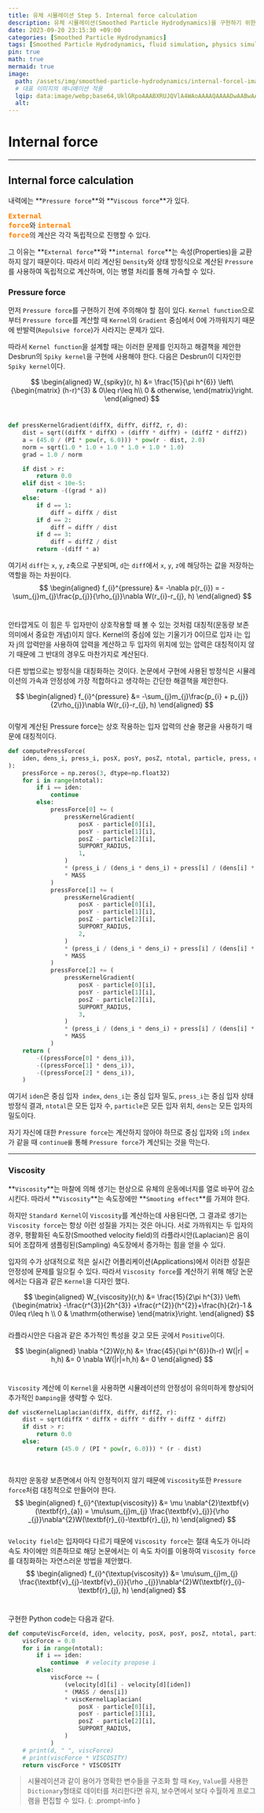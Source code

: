 ```yaml
---
title: 유체 시뮬레이션 Step 5. Internal force calculation
description: 유체 시뮬레이션(Smoothed Particle Hydrodynamics)을 구현하기 위한 다섯 번째 걸음
date: 2023-09-20 23:15:30 +09:00
categories: [Smoothed Particle Hydrodynamics]
tags: [Smoothed Particle Hydrodynamics, fluid simulation, physics simulation, 유체 시뮬레이션, fluid, 유체, 물리 시뮬레이션, 입자 시뮬레이션, Particles, 입자, SPH]
pin: true
math: true
mermaid: true
image:
  path: /assets/img/smoothed-particle-hydrodynamics/internal-forcel-image.png
  # 대표 이미지의 애니메이션 적용
  lqip: data:image/webp;base64,UklGRpoAAABXRUJQVlA4WAoAAAAQAAAADwAABwAAQUxQSDIAAAARL0AmbZurmr57yyIiqE8oiG0bejIYEQTgqiDA9vqnsUSI6H+oAERp2HZ65qP/VIAWAFZQOCBCAAAA8AEAnQEqEAAIAAVAfCWkAALp8sF8rgRgAP7o9FDvMCkMde9PK7euH5M1m6VWoDXf2FkP3BqV0ZYbO6NA/VFIAAAA
  alt:
---
```

<!--  -->
# **Internal force**
<hr>

## Internal force calculation <br>

내력에는 **`Pressure force`**와 **`Viscous force`**가 있다.

<span style="color: rgb(255,128,0)"><code><big><b>External force</b></big></code></span>와 <span style="color: rgb(255,128,0)"><code><big><b>internal force</b></big></code></span>의 계산은 각각 독립적으로 진행할 수 있다.

그 이유는 **`External force`**와 **`internal force`**는 속성(Properties)을 교환하지 않기 때문이다. 따라서 미리 계산된 `Density`와 상태 방정식으로 계산된 `Pressure`를 사용하여 독립적으로 계산하며, 이는 병렬 처리를 통해 가속할 수 있다.

### **Pressure force**

먼저 `Pressure force`를 구현하기 전에 주의해야 할 점이 있다.
`Kernel function`으로부터 `Pressure force`를 계산할 때 `Kernel`의 `Gradient` 중심에서 0에 가까워지기 때문에 반발력(`Repulsive force`)가 사라지는 문제가 있다.

따라서 `Kernel function`을 설계할 때는 이러한 문제를 인지하고 해결책을 제안한 Desbrun의 `Spiky kernel`을 구현에 사용해야 한다.
다음은 Desbrun이 디자인한 `Spiky kernel`이다.

$$
\begin{aligned}
  W_{spiky}(r, h) &= \frac{15}{\pi h^{6}}
  \left\{\begin{matrix}
  (h-r)^{3} & 0\leq r\leq h\\ 
  0 & otherwise,
  \end{matrix}\right.
\end{aligned}
$$
<br>

```python
def pressKernelGradient(diffX, diffY, diffZ, r, d):
    dist = sqrt((diffX * diffX) + (diffY * diffY) + (diffZ * diffZ))
    a = (45.0 / (PI * pow(r, 6.0))) * pow(r - dist, 2.0)
    norm = sqrt(1.0 * 1.0 + 1.0 * 1.0 + 1.0 * 1.0)
    grad = 1.0 / norm

    if dist > r:
        return 0.0
    elif dist < 10e-5:
        return -((grad * a))
    else:
        if d == 1:
            diff = diffX / dist
        if d == 2:
            diff = diffY / dist
        if d == 3:
            diff = diffZ / dist
        return -(diff * a)
```

여기서 `diff`는 `x`, `y`, `z`축으로 구분되며, `d`는 `diff`에서 `x`, `y`, `z`에 해당하는 값을 저장하는 역할을 하는 차원이다.
$$
\begin{aligned}
  f_{i}^{pressure} &= -\nabla p(r_{i}) = -\sum_{j}m_{j}\frac{p_{j}}{\rho_{j}}\nabla W(r_{i}-r_{j}, h)
\end{aligned}
$$
<br>

안타깝게도 이 힘은 두 입자만이 상호작용할 때 볼 수 있는 것처럼 대칭적(운동량 보존 의미에서 중요한 개념)이지 않다. Kernel의 중심에 있는 기울기가 0이므로 입자 i는 입자 j의 압력만을 사용하여 압력을 계산하고 두 입자의 위치에 있는 압력은 대칭적이지 않기 때문에 그 반대의 경우도 마찬가지로 계산된다.

다른 방법으로는 방정식을 대칭화하는 것이다. 논문에서 구현에 사용된 방정식은 시뮬레이션의 가속과 안정성에 가장 적합하다고 생각하는 간단한 해결책을 제안한다.

$$
\begin{aligned}
  f_{i}^{pressure} &= -\sum_{j}m_{j}\frac{p_{i} + p_{j}}{2\rho_{j}}\nabla W(r_{i}-r_{j}, h)
\end{aligned}
$$
<br>
이렇게 계산된 Pressure force는 상호 작용하는 입자 압력의 산술 평균을 사용하기 때문에 대칭적이다.
<br>
```python
def computePressForce(
    iden, dens_i, press_i, posX, posY, posZ, ntotal, particle, press, dens
):
    pressForce = np.zeros(3, dtype=np.float32)
    for i in range(ntotal):
        if i == iden:
            continue
        else:
            pressForce[0] += (
                pressKernelGradient(
                    posX - particle[0][i],
                    posY - particle[1][i],
                    posZ - particle[2][i],
                    SUPPORT_RADIUS,
                    1,
                )
                * (press_i / (dens_i * dens_i) + press[i] / (dens[i] * dens[i]))
                * MASS
            )
            pressForce[1] += (
                pressKernelGradient(
                    posX - particle[0][i],
                    posY - particle[1][i],
                    posZ - particle[2][i],
                    SUPPORT_RADIUS,
                    2,
                )
                * (press_i / (dens_i * dens_i) + press[i] / (dens[i] * dens[i]))
                * MASS
            )
            pressForce[2] += (
                pressKernelGradient(
                    posX - particle[0][i],
                    posY - particle[1][i],
                    posZ - particle[2][i],
                    SUPPORT_RADIUS,
                    3,
                )
                * (press_i / (dens_i * dens_i) + press[i] / (dens[i] * dens[i]))
                * MASS
            )
    return (
        -((pressForce[0] * dens_i)),
        -((pressForce[1] * dens_i)),
        -((pressForce[2] * dens_i)),
    )
```

여기서 `iden`은 중심 입자` index`, `dens_i`는 중심 입자 밀도, `press_i`는 중심 입자 상태 방정식 결과, `ntotal`은 모든 입자 수, `particle`은 모든 입자 위치, `dens`는 모든 입자의 밀도이다.

자기 자신에 대한 `Pressure force`는 계산하지 않아야 하므로 중심 입자와 `i`의 `index`가 같을 때 `continue를` 통해 `Pressure force`가 계산되는 것을 막는다.

<hr>

### **Viscosity**

**`Viscosity`**는 마찰에 의해 생기는 현상으로 유체의 운동에너지를 열로 바꾸어 감소시킨다. 따라서 **`Viscosity`**는 속도장에만 **`Smooting effect`**를 가져야 한다.

하지만 `Standard Kernel`이 `Viscosity`를 계산하는데 사용된다면, 그 결과로 생기는 `Viscosity force`는 항상 이런 성질을 가지는 것은 아니다. 서로 가까워지는 두 입자의 경우, 평활화된 속도장(Smoothed velocity field)의 라플라시안(Laplacian)은 음이 되어 조잡하게 샘플링된(Sampling) 속도장에서 증가하는 힘을 얻을 수 있다.

입자의 수가 상대적으로 적은 실시간 어플리케이션(Applications)에서 이러한 성질은 안정성에 문제를 일으킬 수 있다. 따라서 `Viscosity force`를 계산하기 위해 해당 논문에서는 다음과 같은 `Kernel`을 디자인 했다.

$$
\begin{aligned}
  W_{viscosity}(r,h) &= \frac{15}{2\pi h^{3}}
  \left\{\begin{matrix}
  -\frac{r^{3}}{2h^{3}} +\frac{r^{2}}{h^{2}}+\frac{h}{2r}-1 & 0\leq r\leq h \\ 
  0 & \mathrm{otherwise}
  \end{matrix}\right.
\end{aligned}
$$
<br>
라플라시안은 다음과 같은 추가적인 특성을 갖고 모든 곳에서 `Positive`이다.

$$
\begin{aligned}
  \nabla ^{2}W(r,h) &= \frac{45}{\pi h^{6}}(h-r)
  W(|r| = h,h) &= 0
  \nabla W(|r|=h,h) &= 0
\end{aligned}
$$
<br>

`Viscosity` 계산에 이 `Kernel`을 사용하면 시뮬레이션의 안정성이 유의미하게 향상되어 추가적인 `Damping`을 생략할 수 있다.
<br>
```python
def viscKernelLaplacian(diffX, diffY, diffZ, r):
    dist = sqrt(diffX * diffX + diffY * diffY + diffZ * diffZ)
    if dist > r:
        return 0.0
    else:
        return (45.0 / (PI * pow(r, 6.0))) * (r - dist)
```
<br>

하지만 운동량 보존면에서 아직 안정적이지 않기 때문에 `Viscosity`또한 `Pressure force`처럼 대칭적으로 만들어야 한다.
<br>
$$
\begin{aligned}
  f_{i}^{\textup{viscosity}} &= \mu \nabla^{2}\textbf{v}(\textbf{r}_{a}) = \mu\sum_{j}m_{j}
  \frac{\textbf{v}_{j}}{\rho _{j}}\nabla^{2}W(\textbf{r}_{i}-\textbf{r}_{j}, h)
\end{aligned}
$$
<br>
`Velocity field`는 입자마다 다르기 때문에 `Viscosity force`는 절대 속도가 아니라 속도 차이에만 의존하므로 해당 논문에서는 이 속도 차이를 이용하여 `Viscosity force`를 대칭화하는 자연스러운 방법을 제안했다.
<br>
$$
\begin{aligned}
  f_{i}^{\textup{viscosity}} &= \mu\sum_{j}m_{j}
  \frac{\textbf{v}_{j}-\textbf{v}_{i}}{\rho _{j}}\nabla^{2}W(\textbf{r}_{i}-\textbf{r}_{j}, h)
\end{aligned}
$$
<br>

구현한 Python code는 다음과 같다.
```python
def computeViscForce(d, iden, velocity, posX, posY, posZ, ntotal, particle, dens):
    viscForce = 0.0
    for i in range(ntotal):
        if i == iden:
            continue  # velocity propose i
        else:
            viscForce += (
                (velocity[d][i] - velocity[d][iden])
                * (MASS / dens[i])
                * viscKernelLaplacian(
                    posX - particle[0][i],
                    posY - particle[1][i],
                    posZ - particle[2][i],
                    SUPPORT_RADIUS,
                )
            )
    # print(d, " ", viscForce)
    # print(viscForce * VISCOSITY)
    return viscForce * VISCOSITY
```
>시뮬레이션과 같이 용어가 명확한 변수들을 구조화 할 때 `Key`, `Value`를 사용한 `Dictionary`형태로 데이터를 처리한다면 유지, 보수면에서 보다 수월하게 프로그램을 편집할 수 있다.
{: .prompt-info }